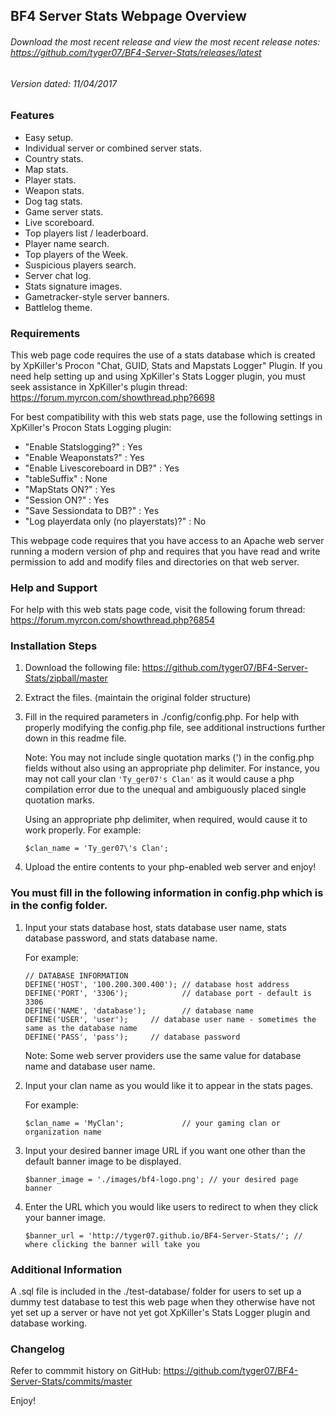 ## BF4 Server Stats Webpage Overview
###### Download the most recent release and view the most recent release notes: https://github.com/tyger07/BF4-Server-Stats/releases/latest
###### Version dated: 11/04/2017


### Features

* Easy setup.
* Individual server or combined server stats.
* Country stats.
* Map stats.
* Player stats.
* Weapon stats.
* Dog tag stats.
* Game server stats.
* Live scoreboard.
* Top players list / leaderboard.
* Player name search.
* Top players of the Week.
* Suspicious players search.
* Server chat log.
* Stats signature images.
* Gametracker-style server banners.
* Battlelog theme.


### Requirements

This web page code requires the use of a stats database which is created by XpKiller's Procon "Chat, GUID, Stats and Mapstats Logger" Plugin.
If you need help setting up and using XpKiller's Stats Logger plugin, you must seek assistance in XpKiller's plugin thread:
https://forum.myrcon.com/showthread.php?6698

For best compatibility with this web stats page, use the following settings in XpKiller's Procon Stats Logging plugin:
* "Enable Statslogging?" : Yes
* "Enable Weaponstats?" : Yes
* "Enable Livescoreboard in DB?" : Yes
* "tableSuffix" : None
* "MapStats ON?" : Yes
* "Session ON?" : Yes
* "Save Sessiondata to DB?" : Yes
* "Log playerdata only (no playerstats)?" : No

This webpage code requires that you have access to an Apache web server running a modern version of php and requires that you have read and write permission to add and modify files and directories on that web server.


### Help and Support

For help with this web stats page code, visit the following forum thread:
https://forum.myrcon.com/showthread.php?6854


### Installation Steps

1) Download the following file:
https://github.com/tyger07/BF4-Server-Stats/zipball/master

2) Extract the files. (maintain the original folder structure)

3) Fill in the required parameters in ./config/config.php.  For help with properly modifying the config.php file, see additional instructions further down in this readme file.

    Note:  You may not include single quotation marks (') in the config.php fields without also using an appropriate php delimiter. For instance, you may not call your clan `'Ty_ger07's Clan'` as it would cause a php compilation error due to the unequal and ambiguously placed single quotation marks.

    Using an appropriate php delimiter, when required, would cause it to work properly.  For example:

    `$clan_name = 'Ty_ger07\'s Clan';`

4) Upload the entire contents to your php-enabled web server and enjoy!


### You must fill in the following information in config.php which is in the config folder.

1) Input your stats database host, stats database user name, stats database password, and stats database name.

    For example:

    ```
    // DATABASE INFORMATION
    DEFINE('HOST', '100.200.300.400'); // database host address
    DEFINE('PORT', '3306');            // database port - default is 3306
    DEFINE('NAME', 'database');        // database name
    DEFINE('USER', 'user');		// database user name - sometimes the same as the database name
    DEFINE('PASS', 'pass');		// database password
    ```

    Note: Some web server providers use the same value for database name and database user name.


2) Input your clan name as you would like it to appear in the stats pages.

    For example:

    `$clan_name = 'MyClan';             // your gaming clan or organization name`


3) Input your desired banner image URL if you want one other than the default banner image to be displayed.

    `$banner_image = './images/bf4-logo.png'; // your desired page banner`


4) Enter the URL which you would like users to redirect to when they click your banner image.

    `$banner_url = 'http://tyger07.github.io/BF4-Server-Stats/'; // where clicking the banner will take you`


### Additional Information

A .sql file is included in the ./test-database/ folder for users to set up a dummy test database to test this web page when they otherwise have not yet set up a server or have not yet got XpKiller's Stats Logger plugin and database working.


### Changelog

Refer to commmit history on GitHub:
https://github.com/tyger07/BF4-Server-Stats/commits/master



Enjoy!
